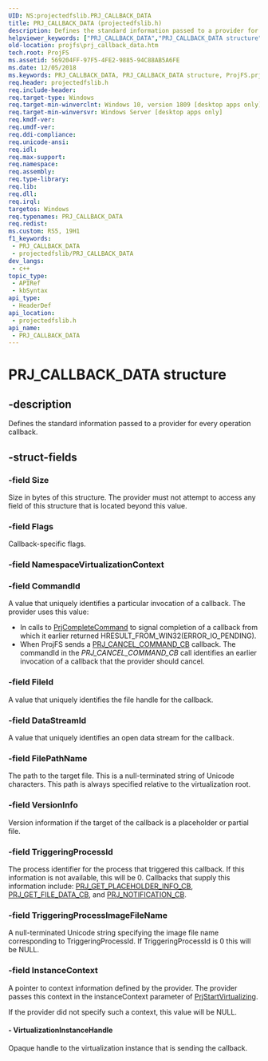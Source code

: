 ```yaml
---
UID: NS:projectedfslib.PRJ_CALLBACK_DATA
title: PRJ_CALLBACK_DATA (projectedfslib.h)
description: Defines the standard information passed to a provider for every operation callback.
helpviewer_keywords: ["PRJ_CALLBACK_DATA","PRJ_CALLBACK_DATA structure","ProjFS.prj_callback_data","projectedfslib/PRJ_CALLBACK_DATA"]
old-location: projfs\prj_callback_data.htm
tech.root: ProjFS
ms.assetid: 569204FF-97F5-4FE2-9885-94C88AB5A6FE
ms.date: 12/05/2018
ms.keywords: PRJ_CALLBACK_DATA, PRJ_CALLBACK_DATA structure, ProjFS.prj_callback_data, projectedfslib/PRJ_CALLBACK_DATA
req.header: projectedfslib.h
req.include-header: 
req.target-type: Windows
req.target-min-winverclnt: Windows 10, version 1809 [desktop apps only]
req.target-min-winversvr: Windows Server [desktop apps only]
req.kmdf-ver: 
req.umdf-ver: 
req.ddi-compliance: 
req.unicode-ansi: 
req.idl: 
req.max-support: 
req.namespace: 
req.assembly: 
req.type-library: 
req.lib: 
req.dll: 
req.irql: 
targetos: Windows
req.typenames: PRJ_CALLBACK_DATA
req.redist: 
ms.custom: RS5, 19H1
f1_keywords:
 - PRJ_CALLBACK_DATA
 - projectedfslib/PRJ_CALLBACK_DATA
dev_langs:
 - c++
topic_type:
 - APIRef
 - kbSyntax
api_type:
 - HeaderDef
api_location:
 - projectedfslib.h
api_name:
 - PRJ_CALLBACK_DATA
---
```


# PRJ_CALLBACK_DATA structure


## -description

Defines the standard information passed to a provider for every operation callback.

## -struct-fields

### -field Size

Size in bytes of this structure. The provider must not attempt to access any field of this structure that is located beyond this value.

### -field Flags

Callback-specific flags.

### -field NamespaceVirtualizationContext

### -field CommandId

A value that uniquely identifies a particular invocation of a callback. The provider uses this value: 


<ul>
<li>In calls to <a href="/windows/desktop/api/projectedfslib/nf-projectedfslib-prjcompletecommand">PrjCompleteCommand</a> to signal completion of a callback from which it earlier returned HRESULT_FROM_WIN32(ERROR_IO_PENDING).</li>
<li>When ProjFS sends a <a href="/windows/desktop/api/projectedfslib/nc-projectedfslib-prj_cancel_command_cb">PRJ_CANCEL_COMMAND_CB</a> callback. The commandId in the <i>PRJ_CANCEL_COMMAND_CB</i> call identifies an earlier invocation of a callback that the provider should cancel.</li>
</ul>

### -field FileId

A value that uniquely identifies the file handle for the callback.

### -field DataStreamId

A value that uniquely identifies an open data stream for the callback.

### -field FilePathName

The path to the target file. This is a null-terminated string of Unicode characters. This path is always specified relative to the virtualization root.

### -field VersionInfo

Version information if the target of the callback is a placeholder or partial file.

### -field TriggeringProcessId

The process identifier for the process that triggered this callback. If this information is not available, this will be 0. Callbacks that supply this information include: <a href="/windows/desktop/api/projectedfslib/nc-projectedfslib-prj_get_placeholder_info_cb">PRJ_GET_PLACEHOLDER_INFO_CB</a>, 
<a href="/windows/desktop/api/projectedfslib/nc-projectedfslib-prj_get_file_data_cb">PRJ_GET_FILE_DATA_CB</a>, and 
<a href="/windows/desktop/api/projectedfslib/nc-projectedfslib-prj_notification_cb">PRJ_NOTIFICATION_CB</a>.

### -field TriggeringProcessImageFileName

A null-terminated Unicode string specifying the image file name corresponding to TriggeringProcessId. If TriggeringProcessId is 0 this will be NULL.

### -field InstanceContext

A pointer to context information defined by the provider. The provider passes this context in the instanceContext parameter of <a href="/windows/desktop/api/projectedfslib/nf-projectedfslib-prjstartvirtualizing">PrjStartVirtualizing</a>. 


If the provider did not specify such a context, this value will be NULL.


#### - VirtualizationInstanceHandle

Opaque handle to the virtualization instance that is sending the callback.